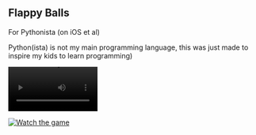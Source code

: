 ## Flappy Balls ##

For Pythonista (on iOS et al)

Python(ista) is not my main programming language, this was just made to inspire my kids to learn programming)

<video src='assets/demo.mov' width=180/> | <video src='assets/demo.mov' width=180/>

[![Watch the game](https://i.imgur.com/vKb2F1B.png)](https://github.com/ilAYAli/Flappy-Balls/blob/main/assets/demo.mov?raw=true)


